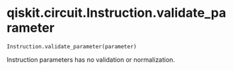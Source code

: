 # qiskit.circuit.Instruction.validate\_parameter

`Instruction.validate_parameter(parameter)`

Instruction parameters has no validation or normalization.
